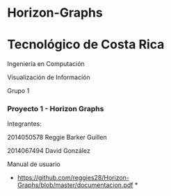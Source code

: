 # Horizon-Graphs
# Tecnológico de Costa Rica

Ingeniería en Computación

Visualización de Información

Grupo 1

### Proyecto 1 - Horizon Graphs

Integrantes:

2014050578 Reggie Barker Guillen

2014067494 David González 

Manual de usuario
* https://github.com/reggies28/Horizon-Graphs/blob/master/documentacion.pdf *
